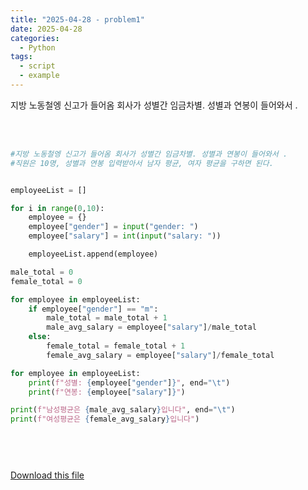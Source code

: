 ```yaml
---
title: "2025-04-28 - problem1"
date: 2025-04-28
categories:
  - Python
tags:
  - script
  - example
---
```


지방 노동철엥 신고가 들어옴 회사가 성별간 임금차별. 성별과 연봉이 들어와서 .

<div style="white-space: pre-wrap; word-break: break-word;">

```python
#지방 노동철엥 신고가 들어옴 회사가 성별간 임금차별. 성별과 연봉이 들어와서 . 
#직원은 10명, 성별과 연봉 입력받아서 남자 평균, 여자 평균을 구하면 된다. 


employeeList = []

for i in range(0,10):
    employee = {}
    employee["gender"] = input("gender: ")
    employee["salary"] = int(input("salary: "))

    employeeList.append(employee)

male_total = 0
female_total = 0 

for employee in employeeList:
    if employee["gender"] == "m":
        male_total = male_total + 1
        male_avg_salary = employee["salary"]/male_total
    else:
        female_total = female_total + 1
        female_avg_salary = employee["salary"]/female_total

for employee in employeeList:
    print(f"성별: {employee["gender"]}", end="\t")
    print(f"연봉: {employee["salary"]}")

print(f"남성평균은 {male_avg_salary}입니다", end="\t")
print(f"여성평균은 {female_avg_salary}입니다")




```

</div>

[Download this file](/assets/files/문제1.py)
